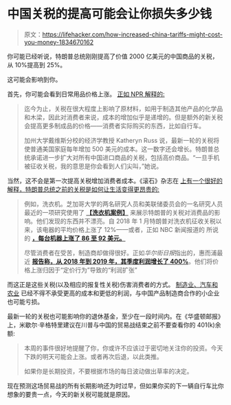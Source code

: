 # 中国关税的提高可能会让你损失多少钱

> 原文：<https://lifehacker.com/how-increased-china-tariffs-might-cost-you-money-1834670162>

你可能已经听说，特朗普总统刚刚提高了价值 2000 亿美元的中国商品的关税，从 10%提高到 25%。



这可能会影响到你。

首先，你可能会看到日常用品价格上涨。 [正如 NPR 解释的:](https://www.npr.org/2019/05/10/721921317/new-round-of-tariffs-take-a-bigger-bite-of-consumers-budget)

> 迄今为止，关税在很大程度上影响了原材料，如用于制造其他产品的化学品和木梁，因此对消费者来说，成本的增加似乎是递增的。但是额外的新关税会提高更多制成品的价格——消费者实际购买的东西，比如自行车。
> 
> 加州大学戴维斯分校的经济学教授 Katheryn Russ 说，最新一轮的关税将使普通美国家庭每年增加 500 美元的成本。这一数字还会增长。特朗普总统承诺进一步扩大对所有中国进口商品的关税，包括高价商品。“一旦手机被征收关税，我的意思是你会看到人们尖叫，”她说。

当然，这不会是第一次提高关税增加消费者成本。《滚石》杂志在 [上有一个很好的解释，特朗普总统之前的关税是如何让生活变得更昂贵的:](https://www.rollingstone.com/politics/politics-news/trumps-tariff-hurting-americans-farmers-830772/)

> 例如，洗衣机。芝加哥大学的两名研究人员和美联储委员会的一名研究人员最近的一项研究使用了 [**【洗衣机案例】**](https://bfi.uchicago.edu/wp-content/uploads/BFI_WP_201961-1.pdf) 来展示特朗普的关税对消费品的影响。他们发现的东西并不漂亮。自 2018 年 1 月特朗普对洗衣机征收关税以来，该电器的平均价格上涨了 12%——或者，正如 NBC 新闻报道的 所说的 [**，每台机器上涨了 86 至 92 美元。**](https://www.nbcnews.com/business/consumer/trump-s-washing-machine-tariffs-are-costing-americans-almost-100-n999461)
> 
> 尽管消费者在受苦，制造商却做得很好。正如*华尔街日报*指出的，惠而浦最近 [**报告称，从 2018 年到 2019 年，其季度利润增长了 400%**](https://www.wsj.com/articles/tariffs-take-you-to-the-cleaners-11556665812)。他们将价格上涨归因于“定价行为”导致的“利润扩张”

而这正是这些关税(以及相应的报复性关税)伤害消费者的方式。 [制造业、汽车和农业](https://www.rollingstone.com/politics/politics-news/trump-tariff-effects-708376/) 已经不得不承受更高的成本和更低的利润，与中国产品制造商合作的小企业也可能亏损。

最新一轮的关税也可能影响你的退休基金，至少在一段时间内。在《华盛顿邮报》上，米歇尔·辛格特里建议在川普与中国的贸易战结束之前不要查看你的 401(k)余额:

> 本周的事件很好地提醒了你，你或许不应该过于密切地关注你的投资。今天下跌的明天可能会上涨。或者再次后退，以此类推。
> 
> 如果你是长期投资，不要根据市场的每日波动做出草率的决定。

现在预测这场贸易战的所有长期影响还为时过早，但如果你买的下一辆自行车比你想象的要贵一点，今天的新关税可能就是原因。